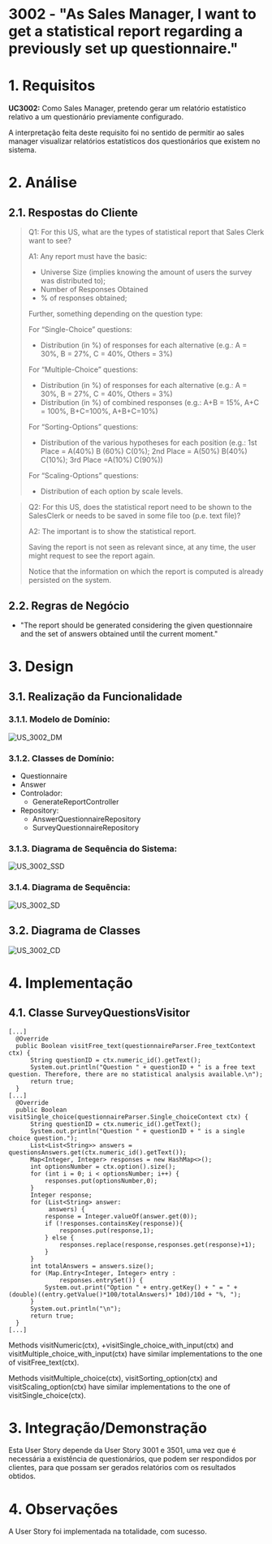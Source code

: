 # 3002 - "As Sales Manager, I want to get a statistical report regarding a previously set up questionnaire."



# 1. Requisitos


**UC3002:** Como Sales Manager, pretendo gerar um relatório estatístico relativo a um questionário previamente configurado.

A interpretação feita deste requisito foi no sentido de permitir ao sales manager visualizar relatórios estatísticos dos questionários que existem no sistema.


# 2. Análise

## 2.1. Respostas do Cliente

> Q1: For this US, what are the types of statistical report that Sales Clerk want to see?
>
> A1: Any report must have the basic:
> 
> - Universe Size (implies knowing the amount of users the survey was distributed to);
> - Number of Responses Obtained
> - % of responses obtained;
>
>Further, something depending on the question type:
> 
> For “Single-Choice” questions:
> - Distribution (in %) of responses for each alternative (e.g.: A = 30%, B = 27%, C = 40%, Others = 3%)
>
> For “Multiple-Choice” questions:
> - Distribution (in %) of responses for each alternative (e.g.: A = 30%, B = 27%, C = 40%, Others = 3%)
> - Distribution (in %) of combined responses (e.g.: A+B = 15%, A+C = 100%, B+C=100%, A+B+C=10%)
>
> For “Sorting-Options” questions:
> - Distribution of the various hypotheses for each position (e.g.: 1st Place = A(40%) B (60%) C(0%); 2nd Place = A(50%) B(40%) C(10%); 3rd Place =A(10%) C(90%))
>
> For “Scaling-Options” questions:
> - Distribution of each option by scale levels.

> Q2: For this US, does the statistical report need to be shown to the SalesClerk or needs to be saved in some file too (p.e. text file)?
> 
> A2: The important is to show the statistical report.
> 
> Saving the report is not seen as relevant since, at any time, the user might request to see the report again.
>
> Notice that the information on which the report is computed is already persisted on the system.



## 2.2. Regras de Negócio

* "The report should be generated considering the given questionnaire and the set of answers obtained until the current moment."


# 3. Design

## 3.1. Realização da Funcionalidade


### 3.1.1. Modelo de Domínio:

![US_3002_DM](US_3002_DM.svg)


### 3.1.2. Classes de Domínio:

* Questionnaire
* Answer
* Controlador:
  * GenerateReportController
* Repository:
  * AnswerQuestionnaireRepository
  * SurveyQuestionnaireRepository


### 3.1.3. Diagrama de Sequência do Sistema:

![US_3002_SSD](US_3002_SSD.svg)


### 3.1.4. Diagrama de Sequência:

![US_3002_SD](US_3002_SD.svg)


## 3.2. Diagrama de Classes

![US_3002_CD](US_3002_CD.svg)



# 4. Implementação

## 4.1. Classe SurveyQuestionsVisitor


    [...]
      @Override
      public Boolean visitFree_text(questionnaireParser.Free_textContext ctx) {
          String questionID = ctx.numeric_id().getText();
          System.out.println("Question " + questionID + " is a free text question. Therefore, there are no statistical analysis available.\n");
          return true;
      }
    [...]
      @Override
      public Boolean visitSingle_choice(questionnaireParser.Single_choiceContext ctx) {
          String questionID = ctx.numeric_id().getText();
          System.out.println("Question " + questionID + " is a single choice question.");
          List<List<String>> answers = questionsAnswers.get(ctx.numeric_id().getText());
          Map<Integer, Integer> responses = new HashMap<>();
          int optionsNumber = ctx.option().size();
          for (int i = 0; i < optionsNumber; i++) {
              responses.put(optionsNumber,0);
          }
          Integer response;
          for (List<String> answer:
               answers) {
              response = Integer.valueOf(answer.get(0));
              if (!responses.containsKey(response)){
                  responses.put(response,1);
              } else {
                  responses.replace(response,responses.get(response)+1);
              }
          }
          int totalAnswers = answers.size();
          for (Map.Entry<Integer, Integer> entry :
                  responses.entrySet()) {
              System.out.print("Option " + entry.getKey() + " = " + (double)((entry.getValue()*100/totalAnswers)* 10d)/10d + "%, ");
          }
          System.out.println("\n");
          return true;
      }
    [...]

Methods visitNumeric(ctx), +visitSingle_choice_with_input(ctx) and visitMultiple_choice_with_input(ctx) have similar implementations to the one of visitFree_text(ctx).

Methods visitMultiple_choice(ctx), visitSorting_option(ctx) and visitScaling_option(ctx) have similar implementations to the one of visitSingle_choice(ctx).


# 3. Integração/Demonstração

Esta User Story depende da User Story 3001 e 3501, uma vez que é necessária a existência de questionários, que podem ser respondidos por clientes, para que possam ser gerados relatórios com os resultados obtidos.

# 4. Observações

A User Story foi implementada na totalidade, com sucesso.